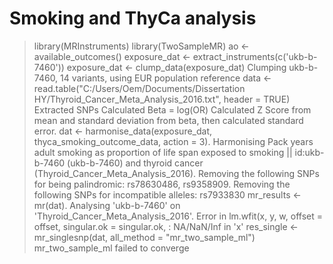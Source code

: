 # Smoking and ThyCa analysis

> library(MRInstruments)
> library(TwoSampleMR)
> ao <- available_outcomes()
> exposure_dat <- extract_instruments(c('ukb-b-7460'))
> exposure_dat <- clump_data(exposure_dat)
Clumping ukb-b-7460, 14 variants, using EUR population reference
> data <- read.table("C:/Users/Oem/Documents/Dissertation HY/Thyroid_Cancer_Meta_Analysis_2016.txt", header = TRUE)
Extracted SNPs
Calculated Beta = log(OR)
Calculated Z Score from mean and standard deviation from beta, then calculated standard error. 
dat <- harmonise_data(exposure_dat, thyca_smoking_outcome_data, action = 3). Harmonising Pack years adult smoking as proportion of life span exposed to smoking || id:ukb-b-7460 (ukb-b-7460) and thyroid cancer (Thyroid_Cancer_Meta_Analysis_2016). Removing the following SNPs for being palindromic: rs78630486, rs9358909. Removing the following SNPs for incompatible alleles: rs7933830
> mr_results <- mr(dat). Analysing 'ukb-b-7460' on 'Thyroid_Cancer_Meta_Analysis_2016'. Error in lm.wfit(x, y, w, offset = offset, singular.ok = singular.ok,  : NA/NaN/Inf in 'x'
> res_single <- mr_singlesnp(dat, all_method = "mr_two_sample_ml") mr_two_sample_ml failed to converge
